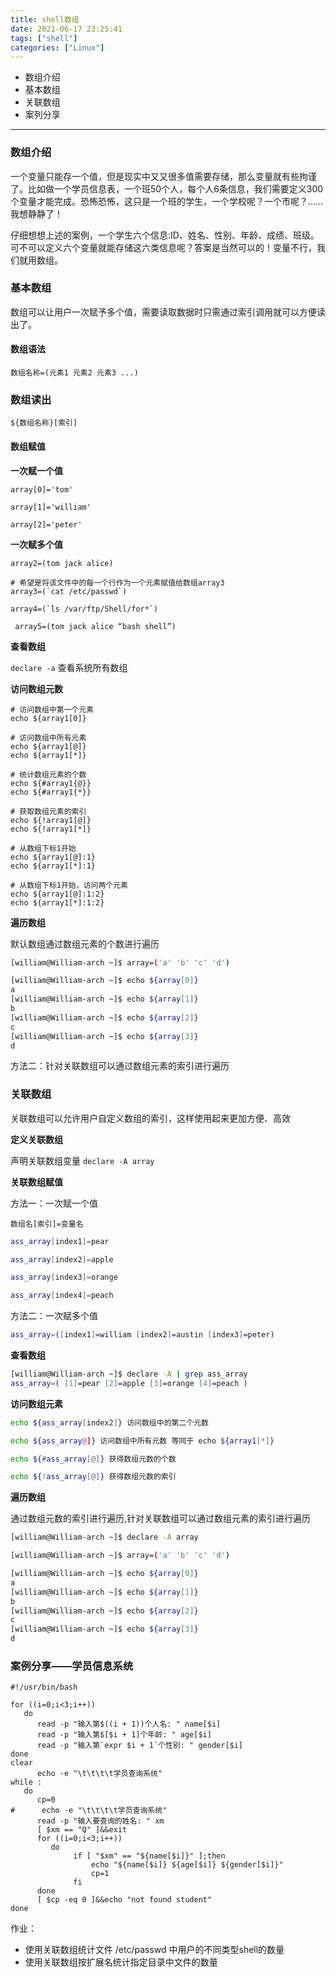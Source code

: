 ```yaml
---
title: shell数组
date: 2021-06-17 23:25:41
tags: ["shell"]
categories: ["Linux"]
---
```


- 数组介绍
- 基本数组
- 关联数组
- 案列分享

****

### 数组介绍

一个变量只能存一个值，但是现实中又又很多值需要存储，那么变量就有些拘谨了。比如做一个学员信息表，一个班50个人，每个人6条信息，我们需要定义300个变量才能完成。恐怖恐怖，这只是一个班的学生，一个学校呢？一个市呢？……我想静静了！

仔细想想上述的案例，一个学生六个信息:ID、姓名、性别、年龄、成绩、班级。可不可以定义六个变量就能存储这六类信息呢？答案是当然可以的！变量不行，我们就用数组。

<!--more-->

### 基本数组

数组可以让用户一次赋予多个值，需要读取数据时只需通过索引调用就可以方便读出了。

#### 数组语法

`数组名称=(元素1 元素2 元素3 ...)`



### 数组读出

`${数组名称}[索引]`

#### 数组赋值

**一次赋一个值**

```shell
array[0]='tom'

array[1]='william'

array[2]='peter'
```

**一次赋多个值**

```shell
array2=(tom jack alice)

# 希望是将该文件中的每一个行作为一个元素赋值给数组array3
array3=(`cat /etc/passwd`) 

array4=(`ls /var/ftp/Shell/for*`)

 array5=(tom jack alice “bash shell”)
```

**查看数组**

`declare -a`  查看系统所有数组

**访问数组元数**

```shell
# 访问数组中第一个元素
echo ${array1[0]} 

# 访问数组中所有元素
echo ${array1[@]}
echo ${array1[*]}

# 统计数组元素的个数
echo ${#array1{@}}
echo ${#array1{*}}

# 获取数组元素的索引
echo ${!array1[@]}
echo ${!array1[*]}

# 从数组下标1开始
echo ${array1[@]:1}
echo ${array1[*]:1}

# 从数组下标1开始，访问两个元素
echo ${array1[@]:1:2}
echo ${array1[*]:1:2}
```

**遍历数组**

默认数组通过数组元素的个数进行遍历

```bash
[william@William-arch ~]$ array=('a' 'b' 'c' 'd')

[william@William-arch ~]$ echo ${array[0]}
a
[william@William-arch ~]$ echo ${array[1]}
b
[william@William-arch ~]$ echo ${array[2]}
c
[william@William-arch ~]$ echo ${array[3]}
d
```



方法二：针对关联数组可以通过数组元素的索引进行遍历



### 关联数组

关联数组可以允许用户自定义数组的索引，这样使用起来更加方便、高效



**定义关联数组**

声明关联数组变量 `declare -A array`



**关联数组赋值**

方法一：一次赋一个值

`数组名[索引]=变量名`

```bash
ass_array[index1]=pear

ass_array[index2]=apple

ass_array[index3]=orange

ass_array[index4]=peach
```

方法二：一次赋多个值

```bash
ass_array=([index1]=william [index2]=austin [index3]=peter)
```



**查看数组**

```bash
[william@William-arch ~]$ declare -A | grep ass_array
ass_array=( [1]=pear [2]=apple [3]=orange [4]=peach )
```



**访问数组元素**

```bash
echo ${ass_array[index2]} 访问数组中的第二个元数

echo ${ass_array@]} 访问数组中所有元数 等同于 echo ${array1[*]}

echo ${#ass_array[@]} 获得数组元数的个数

echo ${!ass_array[@]} 获得数组元数的索引
```



**遍历数组**

通过数组元数的索引进行遍历,针对关联数组可以通过数组元素的索引进行遍历

```bash
[william@William-arch ~]$ declare -A array

[william@William-arch ~]$ array=('a' 'b' 'c' 'd')

[william@William-arch ~]$ echo ${array[0]}
a
[william@William-arch ~]$ echo ${array[1]}
b
[william@William-arch ~]$ echo ${array[2]}
c
[william@William-arch ~]$ echo ${array[3]}
d
```



### 案例分享——学员信息系统

```shell
#!/usr/bin/bash

for ((i=0;i<3;i++))
   do
      read -p "输入第$((i + 1))个人名: " name[$i]
      read -p "输入第$[$i + 1]个年龄: " age[$i]
      read -p "输入第`expr $i + 1`个性别: " gender[$i]
done
clear
      echo -e "\t\t\t\t学员查询系统"
while :
   do
      cp=0
#      echo -e "\t\t\t\t学员查询系统"
      read -p "输入要查询的姓名: " xm
      [ $xm == "Q" ]&&exit
      for ((i=0;i<3;i++))
         do
              if [ "$xm" == "${name[$i]}" ];then
                  echo "${name[$i]} ${age[$i]} ${gender[$i]}"
                  cp=1
              fi
      done
      [ $cp -eq 0 ]&&echo "not found student"
done
```



作业：

- 使用关联数组统计文件 /etc/passwd 中用户的不同类型shell的数量
- 使用关联数组按扩展名统计指定目录中文件的数量